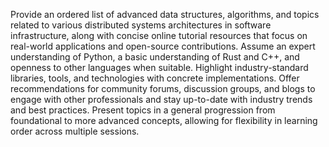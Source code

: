 Provide an ordered list of advanced data structures, algorithms, and topics related to various distributed systems architectures in software infrastructure, along with concise online tutorial resources that focus on real-world applications and open-source contributions. Assume an expert understanding of Python, a basic understanding of Rust and C++, and openness to other languages when suitable. Highlight industry-standard libraries, tools, and technologies with concrete implementations. Offer recommendations for community forums, discussion groups, and blogs to engage with other professionals and stay up-to-date with industry trends and best practices. Present topics in a general progression from foundational to more advanced concepts, allowing for flexibility in learning order across multiple sessions.
